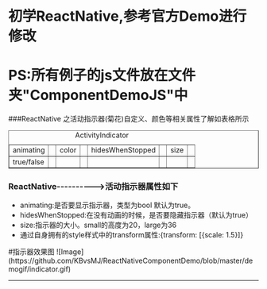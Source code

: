 # 初学ReactNative,参考官方Demo进行修改

# PS:所有例子的js文件放在文件夹"ComponentDemoJS"中

###ReactNative 之活动指示器(菊花)自定义、颜色等相关属性了解如表格所示
<table border="1">
<caption>ActivityIndicator</caption>
<tr>
<td>animating<td>
<td>color<td>
<td>hidesWhenStopped<td>
<td>size<td>
</tr>
<tr>
<td>true/false<td>
<td><td>
<td><td>
<td><td>
</tr>


</table>



<h3>ReactNative---------->活动指示器属性如下</h3>

<ul type="disc">
 <li>animating:是否要显示指示器，类型为bool 默认为true。</li>
 <li>hidesWhenStopped:在没有动画的时候，是否要隐藏指示器（默认为true） </li>
 <li>size:指示器的大小。small的高度为20，large为36</li>
 <li>通过自身拥有的style样式中的transform属性:{transform: [{scale: 1.5}]}</li>
</ul>
#指示器效果图
![Image](https://github.com/KBvsMJ/ReactNativeComponentDemo/blob/master/demogif/indicator.gif)
<hr size='1' color="#000000">
